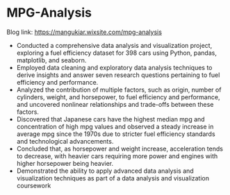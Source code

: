 # MPG-Analysis

Blog link: https://mangukiar.wixsite.com/mpg-analysis

* Conducted a comprehensive data analysis and visualization project, exploring a fuel efficiency dataset for 398 cars using Python, pandas, matplotlib, and seaborn.
* Employed data cleaning and exploratory data analysis techniques to derive insights and answer seven research questions pertaining to fuel efficiency and performance.
* Analyzed the contribution of multiple factors, such as origin, number of cylinders, weight, and horsepower, to
fuel efficiency and performance, and uncovered nonlinear relationships and trade-offs between these factors.
* Discovered that Japanese cars have the highest median mpg and concentration of high mpg values and observed a steady increase in average mpg since the 1970s due to stricter fuel efficiency standards and
technological advancements.
* Concluded that, as horsepower and weight increase, acceleration tends to decrease, with heavier cars
requiring more power and engines with higher horsepower being heavier.
* Demonstrated the ability to apply advanced data analysis and visualization techniques as part of a data
analysis and visualization coursework
